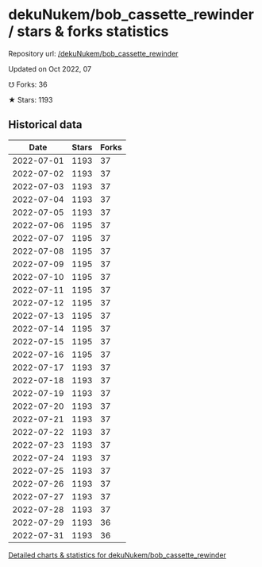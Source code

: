 # dekuNukem/bob_cassette_rewinder / stars & forks statistics

Repository url: [/dekuNukem/bob_cassette_rewinder](https://github.com/dekuNukem/bob_cassette_rewinder)

Updated on Oct 2022, 07

☋ Forks: 36

★ Stars: 1193

## Historical data
| Date | Stars | Forks |
|------|-------|-------|
| 2022-07-01 | 1193 | 37 | 
| 2022-07-02 | 1193 | 37 | 
| 2022-07-03 | 1193 | 37 | 
| 2022-07-04 | 1193 | 37 | 
| 2022-07-05 | 1193 | 37 | 
| 2022-07-06 | 1195 | 37 | 
| 2022-07-07 | 1195 | 37 | 
| 2022-07-08 | 1195 | 37 | 
| 2022-07-09 | 1195 | 37 | 
| 2022-07-10 | 1195 | 37 | 
| 2022-07-11 | 1195 | 37 | 
| 2022-07-12 | 1195 | 37 | 
| 2022-07-13 | 1195 | 37 | 
| 2022-07-14 | 1195 | 37 | 
| 2022-07-15 | 1195 | 37 | 
| 2022-07-16 | 1195 | 37 | 
| 2022-07-17 | 1193 | 37 | 
| 2022-07-18 | 1193 | 37 | 
| 2022-07-19 | 1193 | 37 | 
| 2022-07-20 | 1193 | 37 | 
| 2022-07-21 | 1193 | 37 | 
| 2022-07-22 | 1193 | 37 | 
| 2022-07-23 | 1193 | 37 | 
| 2022-07-24 | 1193 | 37 | 
| 2022-07-25 | 1193 | 37 | 
| 2022-07-26 | 1193 | 37 | 
| 2022-07-27 | 1193 | 37 | 
| 2022-07-28 | 1193 | 37 | 
| 2022-07-29 | 1193 | 36 | 
| 2022-07-31 | 1193 | 36 | 


[Detailed charts & statistics for dekuNukem/bob_cassette_rewinder](https://reviewgithub.com/rep/dekuNukem/bob_cassette_rewinder)
